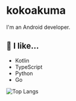 # kokoakuma

I'm an Android developer.
## :blue_heart: I like...
- Kotlin
- TypeScript
- Python
- Go

![Top Langs](https://github-readme-stats.vercel.app/api/top-langs/?username=kokoakuma&layout=compact&theme=dracula)


